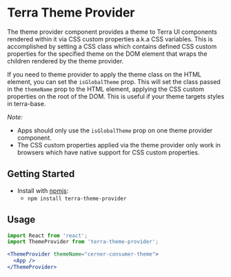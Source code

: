# Terra Theme Provider

The theme provider component provides a theme to Terra UI components rendered within it via CSS custom properties a.k.a CSS variables. This is accomplished by setting a CSS class which contains defined CSS custom properties for the specified theme on the DOM element that wraps the children rendered by the theme provider.

If you need to theme provider to apply the theme class on the HTML element, you can set the `isGlobalTheme` prop. This will set the class passed in the `themeName` prop to the HTML element, applying the CSS custom properties on the root of the DOM. This is useful if your theme targets styles in terra-base.

*Note:*
* Apps should only use the `isGlobalTheme` prop on one theme provider component.
* The CSS custom properties applied via the theme provider only work in browsers which have native support for CSS custom properties.

## Getting Started

- Install with [npmjs](https://www.npmjs.com):
  - `npm install terra-theme-provider`

## Usage

```jsx
import React from 'react';
import ThemeProvider from 'terra-theme-provider';

<ThemeProvider themeName="cerner-consumer-theme">
  <App />
</ThemeProvider>
```

